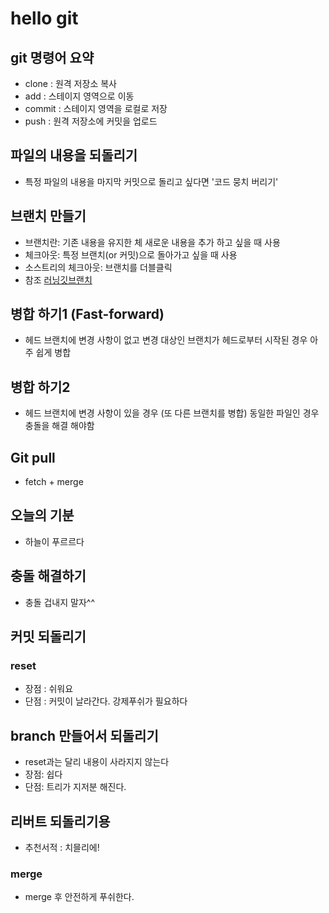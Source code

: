 # hello git

## git 명령어 요약

- clone : 원격 저장소 복사
- add : 스테이지 영역으로 이동
- commit : 스테이지 영역을 로컬로 저장
- push : 원격 저장소에 커밋을 업로드


## 파일의 내용을 되돌리기

- 특정 파일의 내용을 마지막 커밋으로 돌리고 싶다면 '코드 뭉치 버리기'

## 브랜치 만들기

- 브랜치란: 기존 내용을 유지한 체 새로운 내용을 추가 하고 싶을 때 사용
- 체크아웃: 특정 브랜치(or 커밋)으로 돌아가고 싶을 때 사용
- 소스트리의 체크아웃: 브랜치를 더블클릭
- 참조 [러닝깃브랜치](https://learngitbranching.js.org/)

## 병합 하기1 (Fast-forward)

- 헤드 브랜치에 변경 사항이 없고 변경 대상인 브랜치가 헤드로부터 시작된 경우 아주 쉽게 병합

## 병합 하기2 

- 헤드 브랜치에 변경 사항이 있을 경우 (또 다른 브랜치를 병합) 동일한 파일인 경우 충돌을 해결 해야함

## Git pull

- fetch + merge

## 오늘의 기분

- 하늘이 푸르르다

## 충돌 해결하기

- 충돌 겁내지 말자^^

## 커밋 되돌리기

### reset

- 장점 : 쉬워요
- 단점 : 커밋이 날라간다. 강제푸쉬가 필요하다

## branch 만들어서 되돌리기

- reset과는 달리 내용이 사라지지 않는다
- 장점: 쉽다
- 단점: 트리가 지저분 해진다.

## 리버트 되돌리기용

- 추천서적 : 치믈리에!

### merge

- merge 후 안전하게 푸쉬한다.

